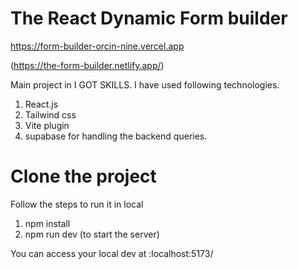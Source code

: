 # The React Dynamic Form builder
https://form-builder-orcin-nine.vercel.app

(https://the-form-builder.netlify.app/)

Main project in I GOT SKILLS.
I have used following technologies.
1. React.js
2. Tailwind css
3. Vite plugin
4. supabase for handling the  backend queries. 


# Clone the project 

Follow the steps to run it in local

1. npm install
2. npm run dev (to start the server)

You can access your local dev at :localhost:5173/
